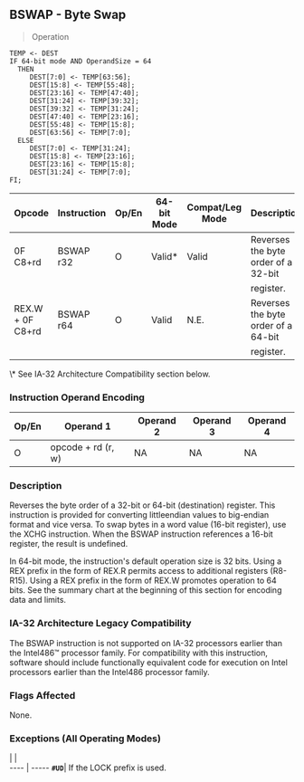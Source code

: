 ## BSWAP - Byte Swap

> Operation

``` slim
TEMP <- DEST
IF 64-bit mode AND OperandSize = 64
  THEN
     DEST[7:0] <- TEMP[63:56];
     DEST[15:8] <- TEMP[55:48];
     DEST[23:16] <- TEMP[47:40];
     DEST[31:24] <- TEMP[39:32];
     DEST[39:32] <- TEMP[31:24];
     DEST[47:40] <- TEMP[23:16];
     DEST[55:48] <- TEMP[15:8];
     DEST[63:56] <- TEMP[7:0];
  ELSE
     DEST[7:0] <- TEMP[31:24];
     DEST[15:8] <- TEMP[23:16];
     DEST[23:16] <- TEMP[15:8];
     DEST[31:24] <- TEMP[7:0];
FI;

```

 Opcode          | Instruction| Op/En| 64-bit Mode| Compat/Leg Mode| Description                        
 ---  | --- | --- | --- | --- | ---
 0F C8+rd        | BSWAP r32  | O    | Valid\*     | Valid          | Reverses the byte order of a 32-bit
                 |            |      |            |                | register.                          
 REX.W + 0F C8+rd| BSWAP r64  | O    | Valid      | N.E.           | Reverses the byte order of a 64-bit
                 |            |      |            |                | register.                          
<aside class="notification">
\* See IA-32 Architecture Compatibility section below.
</aside>


### Instruction Operand Encoding
 Op/En| Operand 1         | Operand 2| Operand 3| Operand 4
 ---  | --- | --- | --- | ---
 O    | opcode + rd (r, w)| NA       | NA       | NA       

### Description
Reverses the byte order of a 32-bit or 64-bit (destination) register. This instruction
is provided for converting littleendian values to big-endian format and vice
versa. To swap bytes in a word value (16-bit register), use the XCHG instruction.
When the BSWAP instruction references a 16-bit register, the result is undefined.

In 64-bit mode, the instruction's default operation size is 32 bits. Using a
REX prefix in the form of REX.R permits access to additional registers (R8-R15).
Using a REX prefix in the form of REX.W promotes operation to 64 bits. See the
summary chart at the beginning of this section for encoding data and limits.


### IA-32 Architecture Legacy Compatibility
The BSWAP instruction is not supported on IA-32 processors earlier than the
Intel486™ processor family. For compatibility with this instruction, software
should include functionally equivalent code for execution on Intel processors
earlier than the Intel486 processor family.



### Flags Affected
None.


### Exceptions (All Operating Modes)
   | |  
---- | -----
 **``#UD``**| If the LOCK prefix is used.
